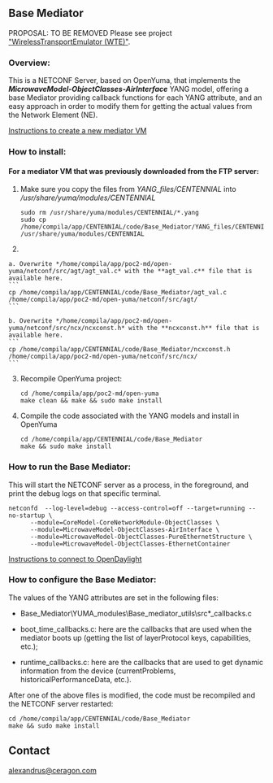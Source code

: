 ## Base Mediator

PROPOSAL: TO BE REMOVED
Please see project ["WirelessTransportEmulator (WTE)"](https://github.com/Melacon/WirelessTransportEmulator).


### Overview:
This is a NETCONF Server, based on OpenYuma, that implements the **_MicrowaveModel-ObjectClasses-AirInterface_** YANG model, offering a base Mediator providing callback functions for each YANG attribute, and an easy approach in order to modify them for getting the actual values from the Network Element (NE).

[Instructions to create a new mediator VM](READMECreateMediatorVM.md)

### How to install:
#### For a mediator VM that was previously downloaded from the FTP server:

1. Make sure you copy the files from *YANG_files/CENTENNIAL* into */usr/share/yuma/modules/CENTENNIAL*

	```
	sudo rm /usr/share/yuma/modules/CENTENNIAL/*.yang
	sudo cp /home/compila/app/CENTENNIAL/code/Base_Mediator/YANG_files/CENTENNIAL/*.yang /usr/share/yuma/modules/CENTENNIAL
	```

2. 

	a. Overwrite */home/compila/app/poc2-md/open-yuma/netconf/src/agt/agt_val.c* with the **agt_val.c** file that is available here.
	```
	cp /home/compila/app/CENTENNIAL/code/Base_Mediator/agt_val.c /home/compila/app/poc2-md/open-yuma/netconf/src/agt/
	```

	b. Overwrite */home/compila/app/poc2-md/open-yuma/netconf/src/ncx/ncxconst.h* with the **ncxconst.h** file that is available here.
	```
	cp /home/compila/app/CENTENNIAL/code/Base_Mediator/ncxconst.h /home/compila/app/poc2-md/open-yuma/netconf/src/ncx/
	```

3. Recompile OpenYuma project:
	```
	cd /home/compila/app/poc2-md/open-yuma
	make clean && make && sudo make install
	```

4. Compile the code associated with the YANG models and install in OpenYuma
	```
	cd /home/compila/app/CENTENNIAL/code/Base_Mediator
	make && sudo make install
	```

### How to run the Base Mediator:

This will start the NETCONF server as a process, in the foreground, and print the debug logs on that specific terminal.
```
netconfd  --log-level=debug --access-control=off --target=running --no-startup \
	  --module=CoreModel-CoreNetworkModule-ObjectClasses \
	  --module=MicrowaveModel-ObjectClasses-AirInterface \
	  --module=MicrowaveModel-ObjectClasses-PureEthernetStructure \
	  --module=MicrowaveModel-ObjectClasses-EthernetContainer
```

[Instructions to connect to OpenDaylight](POSTMAN_Scripts/READMEConnectToODL.md)

### How to configure the Base Mediator:

The values of the YANG attributes are set in the following files:

- Base_Mediator\YUMA_modules\Base_mediator_utils\src\*_callbacks.c

- boot_time_callbacks.c: here are the callbacks that are used when the mediator boots up (getting the list of layerProtocol keys, capabilities, etc.);
- runtime_callbacks.c: here are the callbacks that are used to get dynamic information from the device (currentProblems, historicalPerformanceData, etc.).

After one of the above files is modified, the code must be recompiled and the NETCONF server restarted:

```
cd /home/compila/app/CENTENNIAL/code/Base_Mediator
make && sudo make install
```

Contact
-------

alexandrus@ceragon.com


